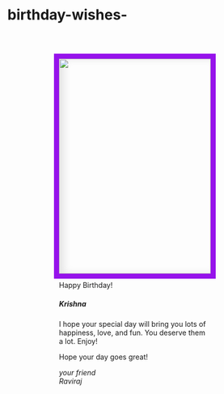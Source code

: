 # birthday-wishes-


<!DOCTYPE html>
<html>
<head>
	<title></title>
	<style type="text/css">
		body
{

   height: 100%;
   margin: 0;
   background-repeat: no-repeat;
   background-attachment: fixed;
}
.card {
	 position: relative;
	 width: 300px;
	 height: 425px;
	 border: 10px solid #9612eb;
	 margin: 60px auto 0 auto;
	 box-shadow: inset 10px 0px 15px 0px rgba(0, 0, 0, 0.1);
    background-image: linear-gradient(to bottom, rgba(255, 255, 255), rgba(255, 255, 255, 0.5)), url("https://images.unsplash.com/photo-1527481138388-31827a7c94d5?ixlib=rb-1.2.1&ixid=eyJhcHBfaWQiOjEyMDd9&auto=format&fit=crop&w=500&q=60");

	background-position: center; /* Center the image */
   background-repeat: no-repeat; /* Do not repeat the image */
   background-size: cover;
	background-color: #e6f0e6;
}
.card .text-container {
	 width: 80%;
	 height: 80%;
	 margin: auto;
}
.strikethrough {
	 text-decoration: line-through;
}
.card .text-container #head {
	 font-family: 'Nobile', sans-serif;
	 font-size: 1.5em;
	 margin: 60px auto 60px auto;
}
.card p {
	 font-size: 1.1em;
	 line-height: 1.4;
	 font-family: 'Nobile';
	 color: #331717;
	 font-style: italic;
	 text-align: center;
	 margin: 30px auto 0px auto;
}
.card .front {
	 position: absolute;
	 width: 100%;
	 height: 100%;
	 margin: -10px 0px 0px -10px;
	 border: 10px solid #9612eb;
	 backface-visibility: hidden;
	 background-color: #9612eb;
	/* background-image: url($cover-image);
	 */
	 background-size: contain;
	 transform-style: preserve-3d;
	 transform-origin: 0% 50%;
	 transform: perspective(800px) rotateY(0deg);
	 transition: all 0.8s ease-in-out;
}
.card:hover .front {
	 transform: perspective(800px) rotateY(-170deg);
	 background-color: #41718d;
}
.card:hover .back {
	 transform: perspective(800px) rotateY(-170deg);
	 box-shadow: 7px 0px 5px 0px rgba(0, 0, 0, 0.3), inset 2px 0px 15px 0px rgba(0, 0, 0, 0.1);
	 background-color: #d2dcd2;
}
.card .back {
	 position: absolute;
	 width: 100%;
	 height: 100%;
	 border: 10px solid #9612eb;
	 margin: -10px 0px 0px -10px;
	 backface-visibility: visible;
	 filter: drop-shadow(2px 2px 4px rgba(0, 0, 0, .5));
	 transform-style: preserve-3d;
	 transform-origin: 0% 50%;
	 transform: perspective(800px) rotateY(0deg);
	 transition: all 0.8s ease-in-out;
	 background-color: #e6f0e6;
	 box-shadow: 0px 0px 0px 0px rgba(0, 0, 0, 0.1);
}

.imgset
{
 position: relative;
 z-index: 1;
 margin-bottom: -215px;
}
.imgset img
{
   box-shadow: 0px 6px 11px 7px rgba(0, 0, 0, 0.22);
   border-radius: 5px;
}
	</style>
</head>
<body>

<body>
<div class="card">
 <div class="back"></div>
 <div class="front">
   <div class="imgset">
        <img width="100%" src="https://1.bp.blogspot.com/-Mgj9-rbs65E/XfMoPSD5gtI/AAAAAAAAURk/NBokE2gSS2cTSJ2em5lZ5hJDuTtRN7UVwCLcBGAsYHQ/s1600/2713997.png">
      </div>
 </div>
 <div class="text-container">
   <p id="head">Happy Birthday!</p>
   <h5>Krishna</h5>
   <p>I hope your special day will bring you lots of happiness, love, and fun. You deserve them a lot. Enjoy!</p>
   <p>Hope your day goes great!</p>
<i>your friend <br>Raviraj</i>
 </div>
</div>
</body>
</body>
</html>

